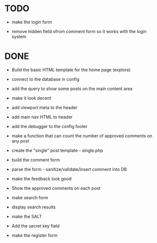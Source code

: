 TODO
====


* make the login form

* remove hidden field ofrom comment form so it works with the login system


DONE
====

* Build the basic HTML template for the home page (explore)
* connect to the database in config
* add the query to show some posts on the main content area
* make it look decent

* add viewport meta to the header
* add main nav HTML to header
* add the debugger to the config footer
* make a function that can count the number of approved comments on any post

* create the "single" post template - single.php
* build the comment form
* parse the form - sanitize/validate/insert comment into DB
* make the feedback look good
* Show the approved comments on each post

* make search form
* display search results

* make the SALT
* Add the secret key field
* make the register form
